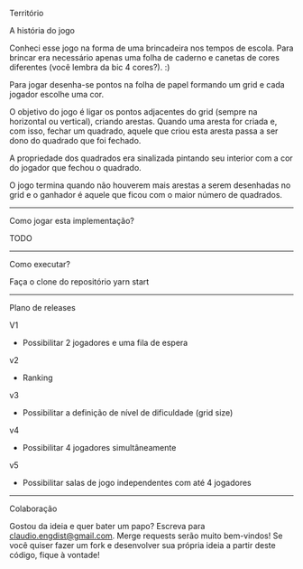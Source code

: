 Território

A história do jogo

Conheci esse jogo na forma de uma brincadeira nos tempos de escola. Para brincar era necessário apenas uma folha de caderno e canetas de cores diferentes (você lembra da bic 4 cores?). :)

Para jogar desenha-se pontos na folha de papel formando um grid e cada jogador escolhe uma cor.

O objetivo do jogo é ligar os pontos adjacentes do grid (sempre na horizontal ou vertical), criando arestas. Quando uma aresta for criada e, com isso, fechar um quadrado, aquele que criou esta aresta passa a ser dono do quadrado que foi fechado.

A propriedade dos quadrados era sinalizada pintando seu interior com a cor do jogador que fechou o quadrado.

O jogo termina quando não houverem mais arestas a serem desenhadas no grid e o ganhador é aquele que ficou com o maior número de quadrados.

----

Como jogar esta implementação?

TODO

----

Como executar?

Faça o clone do repositório
yarn start

----

Plano de releases

V1
- Possibilitar 2 jogadores e uma fila de espera

v2
- Ranking

v3
- Possibilitar a definição de nível de dificuldade (grid size)

v4
- Possibilitar 4 jogadores simultâneamente

v5
- Possibilitar salas de jogo independentes com até 4 jogadores

----

Colaboração

Gostou da ideia e quer bater um papo? Escreva para claudio.engdist@gmail.com.
Merge requests serão muito bem-vindos!
Se você quiser fazer um fork e desenvolver sua própria ideia a partir deste código, fique à vontade!